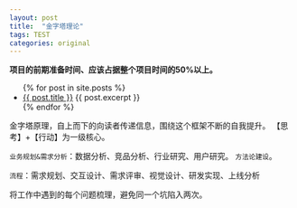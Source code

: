 ```yaml
---
layout: post
title:  "金字塔理论" 
tags: TEST
categories: original
---
```



**项目的前期准备时间、应该占据整个项目时间的50%以上。**

<ul>
  {% for post in site.posts %}
    <li>
      <a href="{{ post.url }}">{{ post.title }}</a>
      {{ post.excerpt }}
    </li>
  {% endfor %}
</ul>


金字塔原理，自上而下的向读者传递信息，围绕这个框架不断的自我提升。
【思考】+【行动】为一级核心。

`业务规划&需求分析`：数据分析、竞品分析、行业研究、用户研究。
`方法论建设`。

`流程`：需求规划、交互设计、需求评审、视觉设计、研发实现、上线分析

将工作中遇到的每个问题梳理，避免同一个坑陷入两次。

